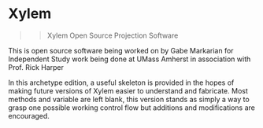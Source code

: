 Xylem
=====

>>Xylem Open Source Projection Software

This is open source software being worked on by Gabe Markarian for Independent Study work being done at UMass Amherst in association with Prof. Rick Harper

In this archetype edition, a useful skeleton is provided in the hopes of making future versions of Xylem easier to understand and fabricate.  Most methods and variable are left blank, this version stands as simply a way to grasp one possible working control flow but additions and modifications are encouraged.  



